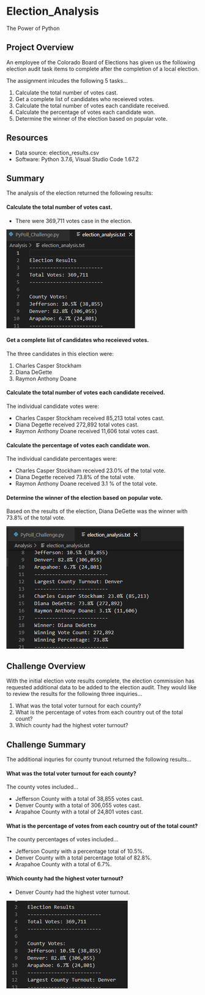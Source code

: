 # Election_Analysis
The Power of Python

## Project Overview
An employee of the Colorado Board of Elections has given us the following election audit task items to complete after the completion of a local election. 

The assignment inlcudes the following 5 tasks...
1) Calculate the total number of votes cast.
2) Get a complete list of candidates who receieved votes.
3) Calculate the total number of votes each candidate received.
4) Calculate the percentage of votes each candidate won.
5) Determine the winner of the election based on popular vote. 

## Resources
- Data source: election_results.csv
- Software: Python 3.7.6, Visual Studio Code 1.67.2

## Summary
The analysis of the election returned the following results:

#### Calculate the total number of votes cast.
- There were 369,711 votes case in the election.

![Pic_1](https://github.com/smithsh14/Election_Analysis/blob/main/Resources/TotalVotes.png)

#### Get a complete list of candidates who receieved votes.
The three candidates in this election were:
1) Charles Casper Stockham
2) Diana DeGette
3) Raymon Anthony Doane
#### Calculate the total number of votes each candidate received.
The individual candidate votes were:
  - Charles Casper Stockham received 85,213 total votes cast. 
  - Diana Degette received 272,892 total votes cast.
  - Raymon Anthony Doane received 11,606 total votes cast. 
#### Calculate the percentage of votes each candidate won.
The individual candidate percentages were:
  - Charles Casper Stockham received 23.0% of the total vote. 
  - Diana Degette received 73.8% of the total vote.
  - Raymon Anthony Doane received 3.1 % of the total vote. 
#### Determine the winner of the election based on popular vote.
Based on the results of the election, Diana DeGette was the winner with 73.8% of the total vote. 

![Pic_2](https://github.com/smithsh14/Election_Analysis/blob/main/Resources/ElectionWinner.png)

## Challenge Overview
With the initial election vote results complete, the election commission has requested additional data to be added to the election audit. They would like to review the results for the following three inquiries...
1) What was the total voter turnout for each county?
2) What is the percentage of votes from each country out of the total count?
3) Which county had the highest voter turnout?

## Challenge Summary

The additional inquries for county trunout returned the following results...

#### What was the total voter turnout for each county?
The county votes included...
- Jefferson County with a total of 38,855 votes cast.
- Denver County with a total of 306,055 votes cast.
- Arapahoe County with a total of 24,801 votes cast. 

#### What is the percentage of votes from each country out of the total count?
The county percentages of votes included...
- Jefferson County with a percentage total of 10.5%.
- Denver County with a total percentage total of 82.8%.
- Arapahoe County with a total of 6.7%.

#### Which county had the highest voter turnout?
- Denver County had the highest voter turnout. 

![Pic_3](https://github.com/smithsh14/Election_Analysis/blob/main/Resources/CountyTurnout.png)
